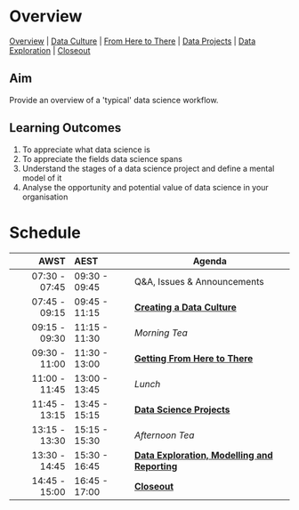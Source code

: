 # Overview

[Overview](./00_overview.md) | [Data Culture](./01_culture.md) |
[From Here to There](./02_fromheretothere.md) | [Data Projects](./03_projects.md) | [Data Exploration](./04_dataexploration.md) | [Closeout](./05_closeout.md)

## Aim

Provide an overview of a 'typical' data science workflow.

## Learning Outcomes

1. To appreciate what data science is
1. To appreciate the fields data science spans
1. Understand the stages of a data science project and define a mental model of it
1. Analyse the opportunity and potential value of data science in your organisation

# Schedule

|          AWST | AEST          | Agenda                                          |
| -------------:|:------------- | ----------------------------------------------- |
| 07:30 - 07:45 | 09:30 - 09:45 | Q&A, Issues & Announcements                     |
| 07:45 - 09:15 | 09:45 - 11:15 | [**Creating a Data Culture**]                   |
| 09:15 - 09:30 | 11:15 - 11:30 | *Morning Tea*                                   |
| 09:30 - 11:00 | 11:30 - 13:00 | [**Getting From Here to There**]                |
| 11:00 - 11:45 | 13:00 - 13:45 | *Lunch*                                         |
| 11:45 - 13:15 | 13:45 - 15:15 | [**Data Science Projects**]                     |
| 13:15 - 13:30 | 15:15 - 15:30 | *Afternoon Tea*                                 |
| 13:30 - 14:45 | 15:30 - 16:45 | [**Data Exploration, Modelling and Reporting**] |
| 14:45 - 15:00 | 16:45 - 17:00 | [**Closeout**]                                  |

[**Creating a Data Culture**]: ./01_culture.md

[**Getting From Here to There**]: ./02_fromheretothere.md

[**Data Science Projects**]: ./03_projects.md

[**Data Exploration, Modelling and Reporting**]: ./04_dataexploration.md

[**Closeout**]: ./05_closeout.md
